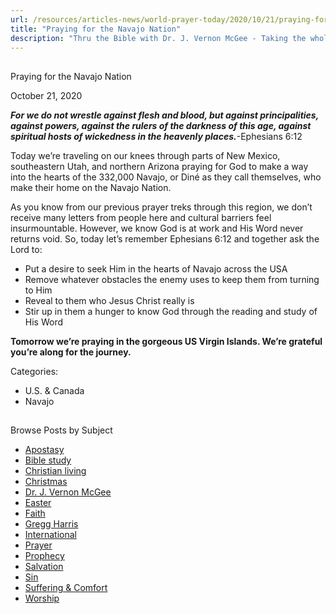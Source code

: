 ```yaml
---
url: /resources/articles-news/world-prayer-today/2020/10/21/praying-for-the-navajo-nation
title: "Praying for the Navajo Nation"
description: "Thru the Bible with Dr. J. Vernon McGee - Taking the whole Word to the whole world"
---
```







## 
 Praying for the Navajo Nation


October 21, 2020
![]()




***For we do not wrestle against flesh and blood, but against principalities, against powers, against the rulers of the darkness of this age, against spiritual hosts of wickedness in the heavenly places.***-Ephesians 6:12 

 Today we’re traveling on our knees through parts of New Mexico, southeastern Utah, and northern Arizona praying for God to make a way into the hearts of the 332,000 Navajo, or Diné as they call themselves, who make their home on the Navajo Nation. 

 As you know from our previous prayer treks through this region, we don’t receive many letters from people here and cultural barriers feel insurmountable. However, we know God is at work and His Word never returns void. So, today let’s remember Ephesians 6:12 and together ask the Lord to: 

 * Put a desire to seek Him in the hearts of Navajo across the USA
* Remove whatever obstacles the enemy uses to keep them from turning to Him
* Reveal to them who Jesus Christ really is
* Stir up in them a hunger to know God through the reading and study of His Word

**Tomorrow we’re praying in the gorgeous US Virgin Islands. We’re grateful you’re along for the journey.**



Categories: 


* U.S. & Canada
* Navajo









## 
 Browse Posts by Subject


* [Apostasy](/resources/articles-news/-in-tags/tags/Apostasy)
* [Bible study](/resources/articles-news/-in-tags/tags/Bible-study)
* [Christian living](/resources/articles-news/-in-tags/tags/Christian-living)
* [Christmas](/resources/articles-news/-in-tags/tags/Christmas)
* [Dr. J. Vernon McGee](/resources/articles-news/-in-tags/tags/Dr-J-Vernon-McGee)
* [Easter](/resources/articles-news/-in-tags/tags/easter)
* [Faith](/resources/articles-news/-in-tags/tags/Faith)
* [Gregg Harris](/resources/articles-news/-in-tags/tags/Gregg-Harris)
* [International](/resources/articles-news/-in-tags/tags/International)
* [Prayer](/resources/articles-news/-in-tags/tags/prayer)
* [Prophecy](/resources/articles-news/-in-tags/tags/Prophecy)
* [Salvation](/resources/articles-news/-in-tags/tags/Salvation)
* [Sin](/resources/articles-news/-in-tags/tags/sin)
* [Suffering & Comfort](/resources/articles-news/-in-tags/tags/Suffering-Comfort)
* [Worship](/resources/articles-news/-in-tags/tags/worship)






